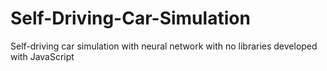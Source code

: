 # Self-Driving-Car-Simulation
Self-driving car simulation with neural network with no libraries developed with JavaScript
